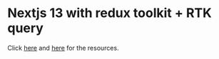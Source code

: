 <h1>Nextjs 13 with redux toolkit + RTK query</h1>

<p>
  Click <a href="https://www.youtube.com/watch?v=Yokjzp91A4o&t=23s">here</a> and <a href="https://www.youtube.com/watch?v=-8WEd578fFw&t=4s">here</a> for the
  resources.
</p>
